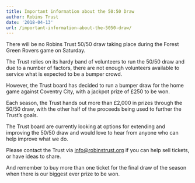 ```yaml
---
title: Important information about the 50:50 Draw
author: Robins Trust
date: '2018-04-13'
url: /important-information-about-the-5050-draw/
---
```


There will be no Robins Trust 50/50 draw taking place during the Forest Green Rovers game on Saturday.

The Trust relies on its hardy band of volunteers to run the 50/50 draw and due to a number of factors, there are not enough volunteers available to service what is expected to be a bumper crowd.

However, the Trust board has decided to run a bumper draw for the home game against Coventry City, with a jackpot prize of £250 to be won.

Each season, the Trust hands out more than £2,000 in prizes through the 50/50 draw, with the other half of the proceeds being used to further the Trust’s goals.

The Trust board are currently looking at options for extending and improving the 50/50 draw and would love to hear from anyone who can help improve what we do.

Please contact the Trust via <info@robinstrust.org> if you can help sell tickets, or have ideas to share.

And remember to buy more than one ticket for the final draw of the season when there is our biggest ever prize to be won.
